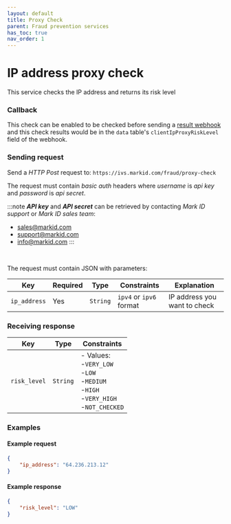 ```yaml
---
layout: default
title: Proxy Check
parent: Fraud prevention services
has_toc: true
nav_order: 1
---
```


# IP address proxy check

This service checks the IP address and returns its risk level

### Callback

This check can be enabled to be checked before sending a [result webhook](/pages/faud-prevention-services/ResultCallback) and this check results would be in the `data` table's `clientIpProxyRiskLevel` field of the webhook.


### Sending request

Send a *HTTP Post* request to: `https://ivs.markid.com/fraud/proxy-check`

The request must contain *basic auth* headers where *username* is *api key* and *password* is *api secret*.

:::note
***API key*** and ***API secret*** can be retrieved by contacting *Mark ID support* or *Mark ID sales team*:
- sales@markid.com
- support@markid.com
- info@markid.com
:::

<br/>

The request must contain JSON with parameters:

|Key         |Required|Type    |Constraints            |Explanation                 |
|------------|--------|--------|-----------------------|----------------------------|
|`ip_address`|Yes     |`String`|`ipv4` or `ipv6` format|IP address you want to check|


### Receiving response

|Key|Type|Constraints|
|---|---|---|
|`risk_level`|`String`|- Values:<br/>-`VERY_LOW`<br/>-`LOW`<br/>-`MEDIUM`<br/>-`HIGH`<br/>-`VERY_HIGH`<br/>-`NOT_CHECKED`|


### Examples

#### Example request

```json
{
    "ip_address": "64.236.213.12"
}
```

#### Example response

```json
{
    "risk_level": "LOW"
}
```
